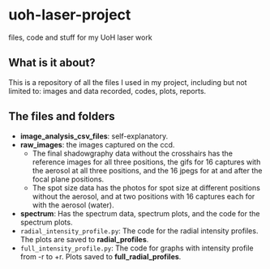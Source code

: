 # uoh-laser-project
files, code and stuff for my UoH laser work

## What is it about?
This is a repository of all the files I used in my project, including but not limited to: images and data recorded, codes, plots, reports.

## The files and folders
- **image_analysis_csv_files**: self-explanatory.
- **raw_images**: the images captured on the ccd.
  - The final shadowgraphy data without the crosshairs has the reference images for all three positions, the gifs for 16 captures with the aerosol at all three positions, and the 16 jpegs for at and after the focal plane positions.
  - The spot size data has the photos for spot size at different positions without the aerosol, and at two positions with 16 captures each for with the aerosol (water).
- **spectrum**: Has the spectrum data, spectrum plots, and the code for the spectrum plots.
- `radial_intensity_profile.py`: The code for the radial intensity profiles. The plots are saved to **radial_profiles**.
- `full_intensity_profile.py`: The code for graphs with intensity profile from -r to +r. Plots saved to **full_radial_profiles**.